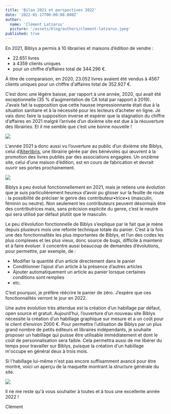 ```yaml
---
title: 'Bilan 2021 et perspectives 2022'
date: '2022-01-17T00:00:00.000Z'
author:
  name: 'Clément Latzarus'
  picture: '/assets/blog/authors/clement-latzarus.jpeg'
published: true
---
```


En 2021, Biblys a permis à 10 librairies et maisons d’édition de vendre :

- 22.651 livres
- à 4359 clients uniques
- pour un chiffre d’affaires total de 344.296 €.
 
À titre de comparaison, en 2020, 23.052 livres avaient été vendus à 4567 clients uniques pour un chiffre d&#039;affaires total de 352.927 €.

C’est donc une légère baisse, par rapport à une année, 2020, qui avait été exceptionnelle (35 % d’augmentation de CA total par rapport à 2019). J’avais fait la supposition que cette hausse impressionnante était due à la situation sanitaire et à la nécessité pour les lecteurs d’acheter en ligne. Je vais donc faire la supposition inverse et espérer que la stagnation du chiffre d’affaires en 2021 malgré l’arrivée d’un dixième site est due à la réouverture des librairies. Et il me semble que c’est une bonne nouvelle !

![](https://www.biblys.fr/media/blog/bilan-2021-sites.png)

L&#039;année 2021 a donc aussi vu l’ouverture au public d’un dixième site Biblys, celui d’[Alterlibris](https://alterlibris.fr/), une librairie gérée par des bénévoles qui œuvrent à la promotion des livres publiés par des associations engagées. Un onzième site, celui d’une maison d’édition, est en cours de fabrication et devrait ouvrir ses portes prochainement.

[![](https://www.biblys.fr/media/blog/bilan-2021-alterlibris.png)](http://alterlibris.fr/)

Biblys à peu évolué fonctionnellement en 2021, mais je retiens une évolution que je suis particulièrement heureux d’avoir pu glisser sur la feuille de route : la possibilité de préciser le genre des contributeur•trice•s (masculin, féminin ou neutre). Non seulement les contributeurs peuvent désormais être des contributrices mais, sans précision explicite du genre, c’est le neutre qui sera utilisé par défaut plutôt que le masculin.

Le peu d’évolution fonctionnelle de Biblys s’explique par le fait que je mène depuis plusieurs mois une refonte technique totale du panier. C’est à la fois une des fonctionnalités les plus importantes de Biblys, et l’un des codes les plus complexes et les plus vieux, donc source de bugs, difficile à maintenir et à faire évoluer. il concentre aussi beaucoup de demandes d’évolutions, pour permettre, par exemple, de :

- Modifier la quantité d’un article directement dans le panier
- Conditionner l’ajout d’un article à la présence d’autres articles
- Ajouter automatiquement un article au panier lorsque certaines conditions sont remplies
- etc.
 
C’est pourquoi, je préfère réécrire le panier de zéro. J’espère que ces fonctionnalités verront le jour en 2022.

Une autre évolution très attendue est la création d’un habillage par défaut, open source et gratuit. Aujourd’hui, l’ouverture d’un nouveau site Biblys nécessite la création d’un habillage graphique sur mesure et a un coût pour le client d’environ 2000 €. Pour permettre l’utilisation de Biblys par un plus grand nombre de petits éditeurs et libraires indépendants, je souhaite proposer un habillage qui puisse être utilisable immédiatement et dont le coût de personnalisation sera faible. Cela permettra aussi de me libérer du temps pour travailler sur Biblys, puisque la création d&#039;un habillage m&#039;occupe en général deux à trois mois.

Si l&#039;habillage lui-même n&#039;est pas encore suffisamment avancé pour être montré, voici un aperçu de la maquette montrant la structure générale du site.

![](https://www.biblys.fr/media/blog/bilan-2021-habillage-open-source.png)

Il ne me reste qu&#039;à vous souhaiter à toutes et à tous une excellente année 2022 !

Clément
